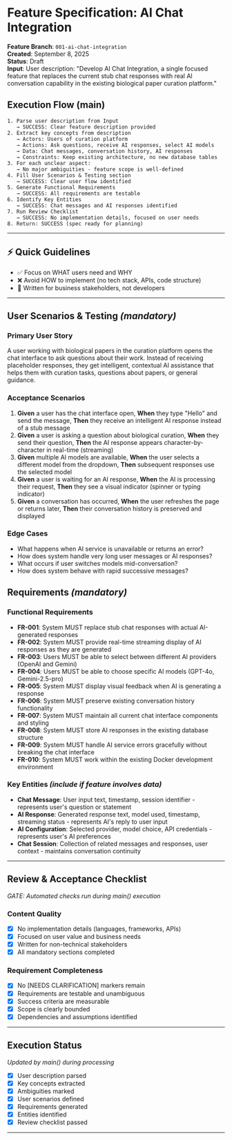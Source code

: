 # Feature Specification: AI Chat Integration

**Feature Branch**: `001-ai-chat-integration`  
**Created**: September 8, 2025  
**Status**: Draft  
**Input**: User description: "Develop AI Chat Integration, a single focused feature that replaces the current stub chat responses with real AI conversation capability in the existing biological paper curation platform."

## Execution Flow (main)

```
1. Parse user description from Input
   → SUCCESS: Clear feature description provided
2. Extract key concepts from description
   → Actors: Users of curation platform
   → Actions: Ask questions, receive AI responses, select AI models
   → Data: Chat messages, conversation history, AI responses
   → Constraints: Keep existing architecture, no new database tables
3. For each unclear aspect:
   → No major ambiguities - feature scope is well-defined
4. Fill User Scenarios & Testing section
   → SUCCESS: Clear user flow identified
5. Generate Functional Requirements
   → SUCCESS: All requirements are testable
6. Identify Key Entities
   → SUCCESS: Chat messages and AI responses identified
7. Run Review Checklist
   → SUCCESS: No implementation details, focused on user needs
8. Return: SUCCESS (spec ready for planning)
```

---

## ⚡ Quick Guidelines

- ✅ Focus on WHAT users need and WHY
- ❌ Avoid HOW to implement (no tech stack, APIs, code structure)
- 👥 Written for business stakeholders, not developers

---

## User Scenarios & Testing _(mandatory)_

### Primary User Story

A user working with biological papers in the curation platform opens the chat interface to ask questions about their work. Instead of receiving placeholder responses, they get intelligent, contextual AI assistance that helps them with curation tasks, questions about papers, or general guidance.

### Acceptance Scenarios

1. **Given** a user has the chat interface open, **When** they type "Hello" and send the message, **Then** they receive an intelligent AI response instead of a stub message
2. **Given** a user is asking a question about biological curation, **When** they send their question, **Then** the AI response appears character-by-character in real-time (streaming)
3. **Given** multiple AI models are available, **When** the user selects a different model from the dropdown, **Then** subsequent responses use the selected model
4. **Given** a user is waiting for an AI response, **When** the AI is processing their request, **Then** they see a visual indicator (spinner or typing indicator)
5. **Given** a conversation has occurred, **When** the user refreshes the page or returns later, **Then** their conversation history is preserved and displayed

### Edge Cases

- What happens when AI service is unavailable or returns an error?
- How does system handle very long user messages or AI responses?
- What occurs if user switches models mid-conversation?
- How does system behave with rapid successive messages?

## Requirements _(mandatory)_

### Functional Requirements

- **FR-001**: System MUST replace stub chat responses with actual AI-generated responses
- **FR-002**: System MUST provide real-time streaming display of AI responses as they are generated
- **FR-003**: Users MUST be able to select between different AI providers (OpenAI and Gemini)
- **FR-004**: Users MUST be able to choose specific AI models (GPT-4o, Gemini-2.5-pro)
- **FR-005**: System MUST display visual feedback when AI is generating a response
- **FR-006**: System MUST preserve existing conversation history functionality
- **FR-007**: System MUST maintain all current chat interface components and styling
- **FR-008**: System MUST store AI responses in the existing database structure
- **FR-009**: System MUST handle AI service errors gracefully without breaking the chat interface
- **FR-010**: System MUST work within the existing Docker development environment

### Key Entities _(include if feature involves data)_

- **Chat Message**: User input text, timestamp, session identifier - represents user's question or statement
- **AI Response**: Generated response text, model used, timestamp, streaming status - represents AI's reply to user input
- **AI Configuration**: Selected provider, model choice, API credentials - represents user's AI preferences
- **Chat Session**: Collection of related messages and responses, user context - maintains conversation continuity

---

## Review & Acceptance Checklist

_GATE: Automated checks run during main() execution_

### Content Quality

- [x] No implementation details (languages, frameworks, APIs)
- [x] Focused on user value and business needs
- [x] Written for non-technical stakeholders
- [x] All mandatory sections completed

### Requirement Completeness

- [x] No [NEEDS CLARIFICATION] markers remain
- [x] Requirements are testable and unambiguous
- [x] Success criteria are measurable
- [x] Scope is clearly bounded
- [x] Dependencies and assumptions identified

---

## Execution Status

_Updated by main() during processing_

- [x] User description parsed
- [x] Key concepts extracted
- [x] Ambiguities marked
- [x] User scenarios defined
- [x] Requirements generated
- [x] Entities identified
- [x] Review checklist passed

---
